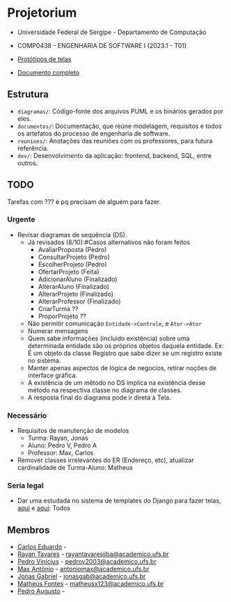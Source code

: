 # Projetorium

* Universidade Federal de Sergipe - Departamento de Computação
* COMP0438 - ENGENHARIA DE SOFTWARE I (2023.1 - T01)

* [Protótipos de telas](https://www.figma.com/team_invite/redeem/41WAUZlTE9xhkFDD1W9q3R)
* [Documento completo](https://docs.google.com/document/d/1_U4rpsdHIMNtEIF37tJauM6HSGS_AoE69NjjJnROhYg/edit?usp=sharing)

## Estrutura

* `diagramas/`: Código-fonte dos arquivos PUML e os binários gerados por eles.
* `documentos/`: Documentação, que reúne modelagem, requisitos e todos os
  artefatos do processo de engenharia de software.
* `reunioes/`: Anotações das reuniões com os professores, para futura
  referência.
* `dev/`: Desenvolvimento da aplicação: frontend, backend, SQL, entre outros.

## TODO

Tarefas com ??? é pq precisam de alguém para fazer.

### Urgente

- Revisar diagramas de sequência (DS).
  - Já revisados (8/10):#Casos alternativos não foram feitos
    - AvaliarProposta (Pedro)
    - ConsultarProjeto (Pedro)
    - EscolherProjeto (Pedro)
    - OfertarProjeto (Feita)
    - AdicionarAluno (Finalizado)
    - AlterarAluno (Finalizado)
    - AlterarProjeto (Finalizado)
    - AlterarProfessor (Finalizado)
    - CriarTurma ??
    - ProporProjeto ??
  - Não permitir comunicação  `Entidade->Controle`, e `Ator->Ator`
  - Numerar mensagens 
  - Quem sabe informações (incluido existência) sobre uma determinada entidade
    são os próprios objetos daquela entidade.
    Ex: É um objeto da classe Registro que sabe dizer se um registro existe no
    sistema.
  - Manter apenas aspectos de lógica de negocios, retirar noções de interface gráfica.
  - A existência de um mêtodo no DS implica na existência desse método na
    respectiva classe no diagrama de classes.
  - A resposta final do diagrama pode ir direta à Tela.

### Necessário

- Requisitos de manutenção de modelos
  - Turma: Rayan, Jonas
  - Aluno: Pedro V, Pedro A
  - Professor: Max, Carlos
- Remover classes irrelevantes do ER (Endereço, etc), atualizar cardinalidade de Turma-Aluno: Matheus

### Seria legal

- Dar uma estudada no sistema de templates do Django para fazer telas,
  [aqui](https://docs.djangoproject.com/en/5.0/topics/templates/) e 
  [aqui](https://docs.djangoproject.com/en/5.0/ref/templates/): Todos

## Membros

* [Carlos Eduardo](https://github.com/Eduardocesn) - 
* [Rayan Tavares](https://github.com/Rayan01261) - [rayantavaresjjba@academico.ufs.br](mailto:rayantavaresjjba@acadeimoc.ufs.br)
* [Pedro Vinícius](https://github.com/Pedro-V) - [pedrov2003@academico.ufs.br](mailto:pedrov2003@acadeimoc.ufs.br)
* [Max Antônio](https://github.com/Max-Antonio) - [antoniomax@academico.ufs.br](mailto:antoniomax@academico.ufs.br)
* [Jonas Gabriel](https://github.com/jonasgabrieel) - [jonasgab@academico.ufs.br](mailto:jonasgab@academico.ufs.br)
* [Matheus Fontes](https://github.com/Ultedad) - [matheusx123@academico.ufs.br](mailto:matheusx123@academico.ufs.br)
* [Pedro Augusto](https://github.com/PedroAgsto) - 
